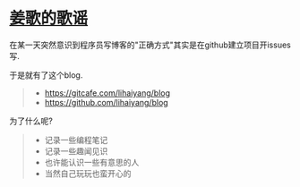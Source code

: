 # <a href="https://github.com/lihaiyang/blog/issues" target=_blank>姜歌的歌谣</a>

在某一天突然意识到程序员写博客的"正确方式"其实是在github建立项目开issues写. 

于是就有了这个blog.
> * https://gitcafe.com/lihaiyang/blog
> * https://github.com/lihaiyang/blog


为了什么呢?

> * 记录一些编程笔记
> * 记录一些趣闻见识
> * 也许能认识一些有意思的人
> * 当然自己玩玩也蛮开心的
